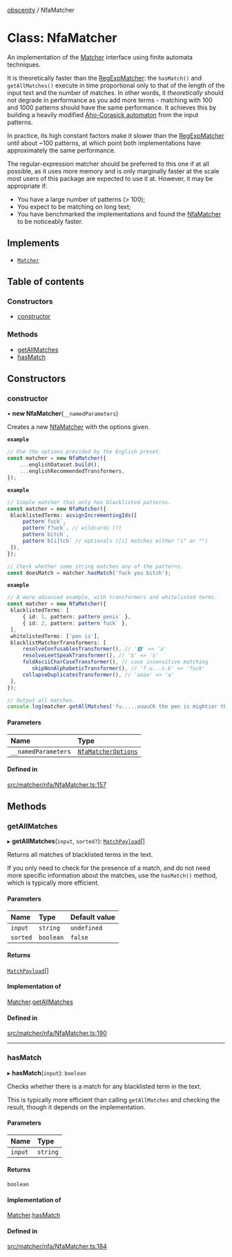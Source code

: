 [obscenity](../README.md) / NfaMatcher

# Class: NfaMatcher

An implementation of the [Matcher](../interfaces/Matcher.md) interface using finite automata
techniques.

It is theoretically faster than the [RegExpMatcher](RegExpMatcher.md): the `hasMatch()` and
`getAllMatches()` execute in time proportional only to that of the length of
the input text and the number of matches. In other words, it _theoretically_
should not degrade in performance as you add more terms - matching with 100
and 1000 patterns should have the same performance. It achieves this by
building a heavily modified [Aho-Corasick
automaton](https://en.wikipedia.org/wiki/Aho%E2%80%93Corasick_algorithm) from
the input patterns.

In practice, its high constant factors make it slower than the
[RegExpMatcher](RegExpMatcher.md) until about ~100 patterns, at which point both
implementations have approximately the same performance.

The regular-expression matcher should be preferred to this one if at all
possible, as it uses more memory and is only marginally faster at the scale
most users of this package are expected to use it at. However, it may be
appropriate if:

- You have a large number of patterns (> 100);
- You expect to be matching on long text;
- You have benchmarked the implementations and found the [NfaMatcher](NfaMatcher.md) to be
  noticeably faster.

## Implements

- [`Matcher`](../interfaces/Matcher.md)

## Table of contents

### Constructors

- [constructor](NfaMatcher.md#constructor)

### Methods

- [getAllMatches](NfaMatcher.md#getallmatches)
- [hasMatch](NfaMatcher.md#hasmatch)

## Constructors

### constructor

• **new NfaMatcher**(`__namedParameters`)

Creates a new [NfaMatcher](NfaMatcher.md) with the options given.

**`example`**
```typescript
// Use the options provided by the English preset.
const matcher = new NfaMatcher({
	...englishDataset.build(),
	...englishRecommendedTransformers,
});
```

**`example`**
```typescript
// Simple matcher that only has blacklisted patterns.
const matcher = new NfaMatcher({
 blacklistedTerms: assignIncrementingIds([
     pattern`fuck`,
     pattern`f?uck`, // wildcards (?)
     pattern`bitch`,
     pattern`b[i]tch` // optionals ([i] matches either "i" or "")
 ]),
});

// Check whether some string matches any of the patterns.
const doesMatch = matcher.hasMatch('fuck you bitch');
```

**`example`**
```typescript
// A more advanced example, with transformers and whitelisted terms.
const matcher = new NfaMatcher({
 blacklistedTerms: [
     { id: 1, pattern: pattern`penis` },
     { id: 2, pattern: pattern`fuck` },
 ],
 whitelistedTerms: ['pen is'],
 blacklistMatcherTransformers: [
     resolveConfusablesTransformer(), // '🅰' => 'a'
     resolveLeetSpeakTransformer(), // '$' => 's'
     foldAsciiCharCaseTransformer(), // case insensitive matching
	    skipNonAlphabeticTransformer(), // 'f.u...c.k' => 'fuck'
     collapseDuplicatesTransformer(), // 'aaaa' => 'a'
 ],
});

// Output all matches.
console.log(matcher.getAllMatches('fu.....uuuuCK the pen is mightier than the sword!'));
```

#### Parameters

| Name | Type |
| :------ | :------ |
| `__namedParameters` | [`NfaMatcherOptions`](../interfaces/NfaMatcherOptions.md) |

#### Defined in

[src/matcher/nfa/NfaMatcher.ts:157](https://github.com/jo3-l/obscenity/blob/c0d50c3/src/matcher/nfa/NfaMatcher.ts#L157)

## Methods

### getAllMatches

▸ **getAllMatches**(`input`, `sorted?`): [`MatchPayload`](../interfaces/MatchPayload.md)[]

Returns all matches of blacklisted terms in the text.

If you only need to check for the presence of a match, and do not need
more specific information about the matches, use the `hasMatch()` method,
which is typically more efficient.

#### Parameters

| Name | Type | Default value |
| :------ | :------ | :------ |
| `input` | `string` | `undefined` |
| `sorted` | `boolean` | `false` |

#### Returns

[`MatchPayload`](../interfaces/MatchPayload.md)[]

#### Implementation of

[Matcher](../interfaces/Matcher.md).[getAllMatches](../interfaces/Matcher.md#getallmatches)

#### Defined in

[src/matcher/nfa/NfaMatcher.ts:190](https://github.com/jo3-l/obscenity/blob/c0d50c3/src/matcher/nfa/NfaMatcher.ts#L190)

___

### hasMatch

▸ **hasMatch**(`input`): `boolean`

Checks whether there is a match for any blacklisted term in the text.

This is typically more efficient than calling `getAllMatches` and
checking the result, though it depends on the implementation.

#### Parameters

| Name | Type |
| :------ | :------ |
| `input` | `string` |

#### Returns

`boolean`

#### Implementation of

[Matcher](../interfaces/Matcher.md).[hasMatch](../interfaces/Matcher.md#hasmatch)

#### Defined in

[src/matcher/nfa/NfaMatcher.ts:184](https://github.com/jo3-l/obscenity/blob/c0d50c3/src/matcher/nfa/NfaMatcher.ts#L184)
